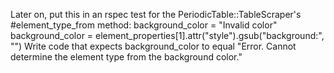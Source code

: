 Later on, put this in an rspec test for the PeriodicTable::TableScraper's #element_type_from method:
background_color = "Invalid color"
background_color = element_properties[1].attr("style").gsub("background:", "")
Write code that expects background_color to equal "Error. Cannot determine the element type from the background color."